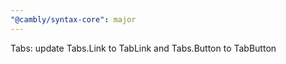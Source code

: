 ```yaml
---
"@cambly/syntax-core": major
---
```


Tabs: update Tabs.Link to TabLink and Tabs.Button to TabButton
